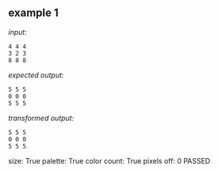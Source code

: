 
## example 1
*input:*
```
4 4 4
3 2 3
8 8 8
```
*expected output:*
```
5 5 5
0 0 0
5 5 5
```
*transformed output:*
```
5 5 5
0 0 0
5 5 5
```
size: True
palette: True
color count: True
pixels off: 0
PASSED
